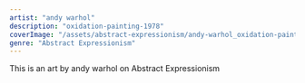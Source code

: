 ```yaml
---
artist: "andy warhol"
description: "oxidation-painting-1978"
coverImage: "/assets/abstract-expressionism/andy-warhol_oxidation-painting-1978.jpg"
genre: "Abstract Expressionism"
---
```

This is an art by andy warhol on Abstract Expressionism

